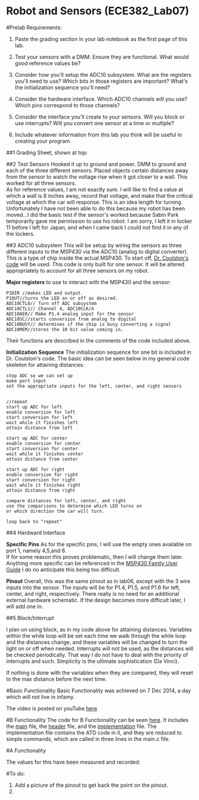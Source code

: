 Robot and Sensors (ECE382_Lab07)
=================================


#Prelab Requirements: 

1. Paste the grading section in your lab notebook as the first page of this lab.

2. Test your sensors with a DMM. Ensure they are functional. What would good reference values be?

3. Consider how you'll setup the ADC10 subsystem. What are the registers you'll need to use? Which bits in those registers are important? What's the initialization sequence you'll need?

4. Consider the hardware interface. Which ADC10 channels will you use? Which pins correspond to those channels?

5. Consider the interface you'll create to your sensors. Will you block or use interrupts? Will you convert one sensor at a time or multiple?

6. Include whatever information from this lab you think will be useful in creating your program.



##1 Grading Sheet, shown at top: 


##2 Test Sensors
Hooked it up to ground and power. 
DMM to ground and each of the three different sensors.  Placed objects certain distances away from the sensor to watch the voltage rise when it got closer to a wall. This worked for all three sensors.  
As for reference values, I am not exactly sure.  I will like to find a value at which a wall is 8 inches away, record that voltage, and make that the critical voltage at which the car will response.  This is an idea length for turning.  Unfortunately I have not been able to do this because my robot has been moved...I did the basic test if the sensor's worked because Sabin Park temporarily gave me permission to use his robot.  I am sorry, I left it in locker 11 before I left for Japan, and when I came back I could not find it in any of the lockers.  

##3 ADC10 subsystem
This will be setup by wiring the sensors as three different inputs to the MSP430 via the ADC10 (analog to digital converter).  This is a type of chip inside the actual MSP430.  To start off, [Dr. Coulston's code](http://ecse.bd.psu.edu/cmpen352/lecture/code/lec36.c) will be used.  This code is only built for one sensor.  It will be altered appropriately to account for all three sensors on my robot.  


**Major registers** to use to interact with the MSP430 and the sensor: 

```
P1DIR //makes LED and output.
P1OUT//turns the LED on or off as desired.
ADC10CTL0// Turn off ADC subsystem
ADC10CTL1// Channel 4, ADC10CLK/4
ADC10AE0// Make P1.4 analog input for the sensor
ADC10SC//starts conversion from analog to digital
ADC10BUSY// determines if the chip is busy converting a signal
ADC10MEM//stores the 10 bit value coming in.
```

Their functions are described in the comments of the code included above.  

**Initialization Sequence**
The initialization sequence for one bit is included in Dr. Coulston's code.  The basic idea can be seen below in my general code skeleton for attaining distances:

```
stop ADC so we can set up
make port input
set the appropriate inputs for the left, center, and right sensors


//repeat
start up ADC for left
enable conversion for left
start conversion for left
wait while it finishes left
attain distance from left 

start up ADC for center
enable conversion for center
start conversion for center
wait while it finishes center
attain distance from center 

start up ADC for right
enable conversion for right
start conversion for right
wait while it finishes right
attain distance from right 

compare distances for left, center, and right
use the comparisons to determine which LED turns on
or which direction the car will turn. 

loop back to "repeat"

```


##4 Hardward Interface

**Specific Pins**
As for the specific pins, I will use the empty ones available on port 1, namely 4,5,and 6.  
If for some reason this proves problematic, then I will change them later.  Anything more specific can be referenced in the [MSP430 Family User Guide](http://www.ece382.com/datasheets/msp430_msp430x2xx_family_users_guide.pdf)  I do no anticipate this being too difficult.  



**Pinout**
Overall, this was the same pinout as in lab06, except with the 3 wire inputs into the sensor.  The inputs will be for P1.4, P1.5, and P1.6 for left, center, and right, respectively.  There really is no need for an additional external hardware schematic.  If the design becomes more difficult later, I will add one in.  


##5 Block/Interrupt

I plan on using block, as in my code above for attaining distances.  Variables within the while loop will be set each time we walk through the while loop and the distances change, and these variables will be changed to turn the light on or off when needed.  Interrupts will not be used, as the distances will be checked periodically.  That way I do not have to deal with the priority of interrupts and such.  Simplicity is the ultimate sophistication (Da Vinci).  

If nothing is done with the variables when they are compared, they will reset to the max distance before the next time.  

#Basic Functionality
Basic Functionality was achieved on 7 Dec 2014, a day which will not live in infamy.  

The video is posted on youTube [here](https://www.youtube.com/watch?v=Bm2mYJ4hcjk&feature=youtu.be)

#B Functionality
The code for B Functionality can be seen [here](https://github.com/JohnTerragnoli/ECE382_Lab07/tree/master/1.%20Code/B%20Functionality).  It includes the [main](https://raw.githubusercontent.com/JohnTerragnoli/ECE382_Lab07/master/1.%20Code/B%20Functionality/main.c) file, the [header](https://raw.githubusercontent.com/JohnTerragnoli/ECE382_Lab07/master/1.%20Code/B%20Functionality/header.h) file, and the [implementation](https://raw.githubusercontent.com/JohnTerragnoli/ECE382_Lab07/master/1.%20Code/B%20Functionality/Implementation.c) file.  The implementation file contains the ATD code in it, and they are reduced to simple commands, which are called in three lines in the main.c file. 

#A Functionality

The values for this have been measured and recorded.  



#To do:

1. Add a picture of the pinout to get back the point on the pinout.  
2. 
